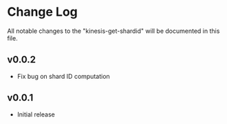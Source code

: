 # Change Log

All notable changes to the "kinesis-get-shardid" will be documented in this file.

## v0.0.2

- Fix bug on shard ID computation

## v0.0.1

- Initial release
